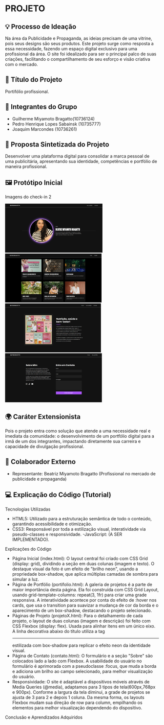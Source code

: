 # PROJETO

## 💡 Processo de Ideação
Na área da Publicidade e Propaganda, as ideias precisam de uma vitrine, pois seus designs são seus produtos. Este projeto surge como resposta a essa necessidade, fazendo um espaço digital exclusivo para uma profissional da área. O site foi idealizado para ser o principal palco de suas criações, facilitando o compartilhamento de seu esforço e visão criativa com o mercado.

## 📌 Título do Projeto
Portifólio profissional.

## 👥 Integrantes do Grupo
- Guilherme Miyamoto Bragatto(10736124)
- Pedro Henrique Lopes Sabainsk (10735777)
- Joaquim Marcondes (10736261)
  
## 📝 Proposta Sintetizada do Projeto 
Desenvolver uma plataforma digital para consolidar a marca pessoal de uma publicitária, apresentando sua identidade, competências e portfólio de maneira profissional.

## 🖼️ Protótipo Inicial
Imagens do check-in 2
<div align="left">
  <img src="./Imagens/imagem_home.png" height="160em" alt="Imagem home" />
  <img src="./Imagens/imagem_pagina_meuportifolio.png" height="160em" alt="Imagem meu portifólio" />
  <img src="./Imagens/imagem_umapagina_projeto.png" height="160em" alt="Imagem de uma página de produtos" />
  <img src="./Imagens/imagem_contato.png" height="160em" alt="Imagem página de entre em contato" />
</div>

## 🌍 Caráter Extensionista
Pois o projeto entra como solução que atende a uma necessidade real e imediata da comunidade: o desenvolvimento de um portfólio digital para a irmã de um dos integrantes, impactando diretamente sua carreira e capacidade de divulgação profissional.

## 🤝 Colaborador Externo  
- Representante: Beatriz Miyamoto Bragatto (Profissional no mercado de publicidade e propaganda)

## 💻 Explicação do Código (Tutorial)
Tecnologias Utilizadas
- HTML5: Utilizado para a estruturação semântica de todo o conteúdo, garantindo acessibilidade e otimização.
- CSS3: Responsável por toda a estilização visual, interatividade via pseudo-classes e responsividade.
-JavaScript: (A SER IMPLEMENTADO).

Explicações do Código
- Página Inicial (index.html): O layout central foi criado com CSS Grid (display: grid), dividindo a seção em duas colunas (imagem e texto). O destaque visual da foto é um efeito de "brilho neon", usando a propriedade box-shadow, que aplica múltiplas camadas de sombra para simular a luz.
- Página de Portfólio (portifolio.html): A galeria de projetos é a parte de maior importância desta página. Ela foi construída com CSS Grid Layout, usando grid-template-columns: repeat(3, 1fr) para criar uma grade responsiva. A interatividade acontece por conta do efeito de :hover nos cards, que usa o transition para suavizar a mudança de cor da borda e o aparecimento de um box-shadow, destacando o projeto selecionado.
- Páginas de Projeto (projetoX.html): Para o detalhamento de cada projeto, o layout de duas colunas (imagem e descrição) foi feito com CSS Flexbox (display: flex). Usada para alinhar itens em um único eixo. A linha decorativa abaixo do título utiliza a tag <hr> estilizada com box-shadow para replicar o efeito neon da identidade visual.
- Página de Contato (contato.html): O formulário e a seção "Sobre" são colocados lado a lado com Flexbox. A usabilidade do usuário no formulário é aprimorada com a pseudoclasse :focus, que muda a borda e adiciona um brilho ao campo selecionado, para melhor visualização do usuário.
- Responsividade: O site é adaptável a dispositivos móveis através de Media Queries (@media), adaptamos para 3 tipos de tela(600px,768px e 900px). Conforme a largura da tela diminui, a grade de projetos se ajusta de 3 para 2 e depois 1 coluna. Da mesma forma, os layouts Flexbox mudam sua direção de row para column, empilhando os elementos para melhor visualização dependendo do dispositivo.

Conclusão e Aprendizados Adquiridos



